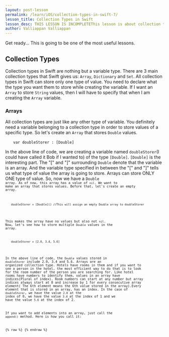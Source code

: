 ```yaml
---
layout: post-lesson
permalink: /learn/iOS/collection-types-in-swift-7/
lesson_title: Collection Types in Swift
lesson_desc: THIS LESSON IS INCOMPLETEThis lesson is about collection types in Swift.
author: Valliappan Valliappan
---
```


<script src="/questions.js"></script>
Get ready... This is going to be one of the most useful lessons.
<h2>Collection Types</h2>
Collection types in Swift are nothing but a variable type. There are 3 main collection types that Swift gives us: <code>Array</code>, <code>Dictionary</code> and <code>Set</code>. All collection types in Swift can store only one type of value. You need to declare what the type you want them to store while creating the variable. If I want an <code>Array</code> to store <code>String</code> values, then I will have to specify that when I am creating the <code>Array</code> variable.

<h3>Arrays</h3>
All collection types are just like any other type of variable. You definitely need a variable belonging to a collection type in order to store values of a specific type. So let's create an <code>Array</code> that stores <code>Double</code> values.

<pre>   <code>var doubleStorer : [Double]</code></pre>

In the above line of code, we are creating a variable named <code>doubleStorer</code>(I could have called it Bob if I wanted to) of the type <code>[Double]</code>. <code>[Double]</code> is the interesting part. The "[" and "]" surrounding <code>Double</code> denote that the variable is an array. And the variable type specified in between the "[" and "]" tells us what type of value the array is going to store. Arrays can store ONLY ONE type of value. So, now we have a <code>Double<code> array.
As of now, this array has a value of <code>nil</code>. We want to make an array that stores values. Before that, let's create an empty array.

<pre>   <code>doubleStorer = [Double]() //This will assign an empty Double array to doubleStorer</code></pre>

This makes the array have no values but also not <code>nil</code>. Now, let's see how to store multiple <code>Double</code> values in the array.

<pre>   <code>doubleStorer = [2.0, 3.4, 5.6]</code></pre>

In the above line of code, the <code>Double</code> values stored in <code>doubleStorer</code> include 2.0, 3.4 and 5.6.
Arrays are an organized collection type. Hotels have rooms in them and if you want to see a person in the hotel, the most efficient way to do that is to look for the room number of the person you are searching for. Like hotel rooms have numbers to identify them, values in an array have indices(Plural of index). Room numbers can start at any number but array indices always start at 0 and increase by 1 for every consecutive array element( The 6th element means the 6th value stored in the array).Every element that is stored in an array, has an index. In the case of <code>doubleStorer</code>, we have the value <code>2.0</code> at the index of 0, we have the value <code>3.4</code> at the index of 1 and we have the value <code>5.6</code> at the index of 2.

If you want to add elements into an array, just call the <code>append()</code> method. Here is how you call it:














{% raw %}
{% endraw %}

